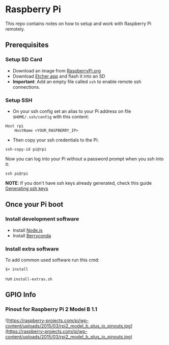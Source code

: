 # Raspberry Pi 

This repo contains notes on how to setup and work with Raspberry Pi remotely.

## Prerequisites

### Setup SD Card

- Download an image from [RaspberryPi.org](https://www.raspberrypi.org/downloads/)
-  Download [Etcher app](https://www.balena.io/etcher/) and flash it into an SD
- **Important**: Add an empty file called `ssh` to enable remote ssh connections.

### Setup SSH
- On your ssh config set an alias to your Pi address on file `$HOME/.ssh/config`  with this content:

```
Host rpi
    HostName <YOUR_RASPBERRY_IP>
``` 

- Then copy your ssh credentials to the Pi:
```
ssh-copy-id pi@rpi
```
Now you can log into your Pi without a password prompt when you ssh into it:
```
ssh pi@rpi
```


**NOTE**: If you don't have ssh keys already generated, check this guide [Generating ssh keys](https://help.github.com/en/articles/generating-a-new-ssh-key-and-adding-it-to-the-ssh-agent)


## Once your Pi boot

### Install development software

- Install [Node.js](https://thisdavej.com/beginners-guide-to-installing-node-js-on-a-raspberry-pi/)
- Install [Berryconda](https://github.com/jjhelmus/berryconda)

### Install extra software

To add common used software run this cmd:

```
$> install
```

run `install-extras.sh`


## GPIO Info

### Pinout for Raspberry Pi 2 Model B 1.1


![https://raspberry-projects.com/pi/wp-content/uploads/2015/03/rpi2_model_b_plus_io_pinouts.jpg](https://raspberry-projects.com/pi/wp-content/uploads/2015/03/rpi2_model_b_plus_io_pinouts.jpg)


<!--stackedit_data:
eyJoaXN0b3J5IjpbLTMxMTQ5MDE0LDE1NDc3MjM5NjcsLTE5OT
YwNTIxNDFdfQ==
-->